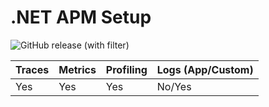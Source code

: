 # .NET APM Setup

![GitHub release (with filter)](https://img.shields.io/github/v/release/middleware-labs/dotnet-plugin)

| Traces | Metrics | Profiling | Logs (App/Custom) |
|--------|---------|-----------|-------------------|
|   Yes  |  Yes    |    Yes    | No/Yes            |
